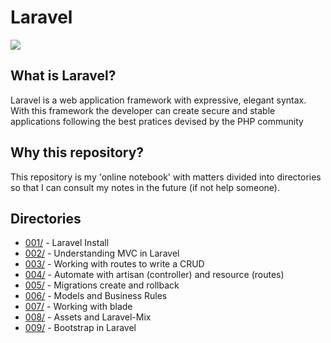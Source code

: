 # Laravel

![](https://camo.githubusercontent.com/c4b3056564d4d97f40afa08cffefa26c2a695316/68747470733a2f2f7265732e636c6f7564696e6172792e636f6d2f6474666276766b79702f696d6167652f75706c6f61642f76313536363333313337372f6c61726176656c2d6c6f676f6c6f636b75702d636d796b2d7265642e737667)

## What is Laravel?
Laravel is a web application framework with expressive, elegant syntax. With this framework the developer can create secure and stable applications following the best pratices devised by the PHP community

## Why this repository?
This repository is my 'online notebook' with matters divided into directories so that I can consult my notes in the future (if not help someone).

## Directories

* [001/](https://github.com/g4br-4d3v/laravel-study/tree/master/001) - Laravel Install
* [002/](https://github.com/g4br-4d3v/laravel-study/tree/master/002) - Understanding MVC in Laravel
* [003/](https://github.com/g4br-4d3v/laravel-study/tree/master/003) - Working with routes to write a CRUD
* [004/](https://github.com/g4br-4d3v/laravel-study/tree/master/004) - Automate with artisan (controller) and resource (routes)
* [005/](https://github.com/g4br-4d3v/laravel-study/tree/master/005) - Migrations create and rollback
* [006/](https://github.com/g4br-4d3v/laravel-study/tree/master/006) - Models and Business Rules
* [007/](https://github.com/g4br-4d3v/laravel-study/tree/master/007) - Working with blade
* [008/](https://github.com/g4br-4d3v/laravel-study/tree/master/008) - Assets and Laravel-Mix
* [009/](https://github.com/g4br-4d3v/laravel-study/tree/master/009) - Bootstrap in Laravel
